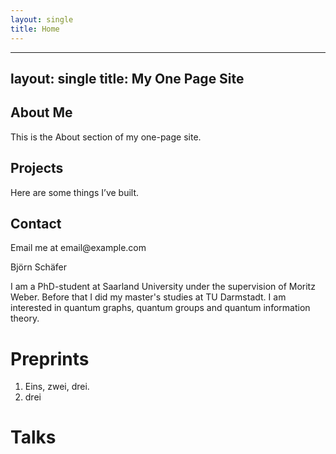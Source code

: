 ```yaml
---
layout: single
title: Home
---
```


---
layout: single
title: My One Page Site
---

<section id="about">
  <h2>About Me</h2>
  <p>This is the About section of my one-page site.</p>
</section>

<section id="projects">
  <h2>Projects</h2>
  <p>Here are some things I’ve built.</p>
</section>

<section id="contact">
  <h2>Contact</h2>
  <p>Email me at email@example.com</p>
</section>



Björn Schäfer

I am a PhD-student at Saarland University under the supervision of Moritz Weber. Before that I did my master's studies at TU Darmstadt. I am interested in quantum graphs, quantum groups and quantum information theory.

# Preprints

1. Eins, zwei, drei.
2. drei

# Talks


